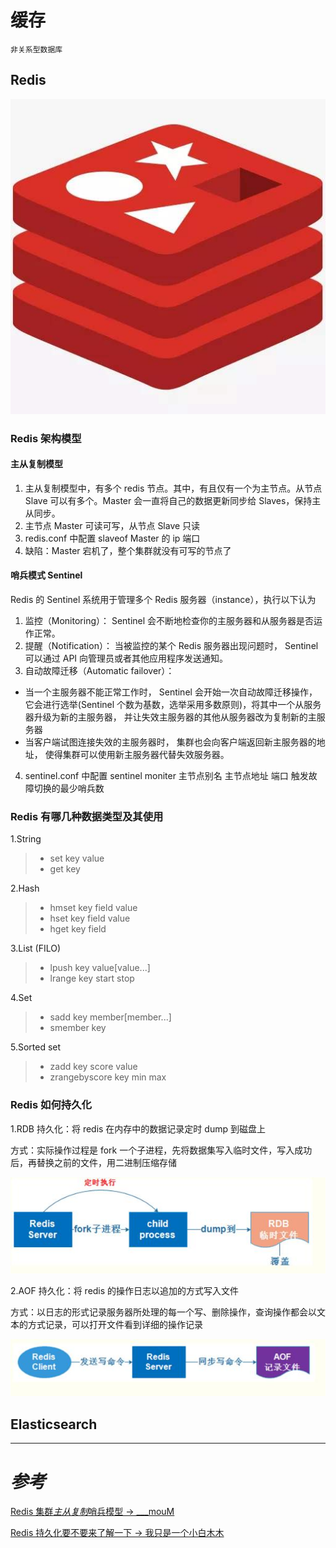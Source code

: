 # 缓存

`非关系型数据库`

## Redis

![Redislogo](../.vuepress/public/redislogo.jpg)

### Redis 架构模型

#### 主从复制模型

1. 主从复制模型中，有多个 redis 节点。其中，有且仅有一个为主节点。从节点 Slave 可以有多个。Master 会一直将自己的数据更新同步给 Slaves，保持主从同步。
2. 主节点 Master 可读可写，从节点 Slave 只读
3. redis.conf 中配置 slaveof Master 的 ip 端口
4. 缺陷：Master 宕机了，整个集群就没有可写的节点了

#### 哨兵模式 Sentinel

Redis 的 Sentinel 系统用于管理多个 Redis 服务器（instance），执行以下认为

1. 监控（Monitoring）： Sentinel 会不断地检查你的主服务器和从服务器是否运作正常。
2. 提醒（Notification）： 当被监控的某个 Redis 服务器出现问题时， Sentinel 可以通过 API 向管理员或者其他应用程序发送通知。
3. 自动故障迁移（Automatic failover）：

- 当一个主服务器不能正常工作时， Sentinel 会开始一次自动故障迁移操作， 它会进行选举(Sentinel 个数为基数，选举采用多数原则)，将其中一个从服务器升级为新的主服务器， 并让失效主服务器的其他从服务器改为复制新的主服务器
- 当客户端试图连接失效的主服务器时， 集群也会向客户端返回新主服务器的地址， 使得集群可以使用新主服务器代替失效服务器。

4. sentinel.conf 中配置 sentinel moniter 主节点别名 主节点地址 端口 触发故障切换的最少哨兵数

### Redis 有哪几种数据类型及其使用

1.String

> - set key value
> - get key

2.Hash

> - hmset key field value
> - hset key field value
> - hget key field

3.List (FILO)

> - lpush key value[value...]
> - lrange key start stop

4.Set

> - sadd key member[member...]
> - smember key

5.Sorted set

> - zadd key score value
> - zrangebyscore key min max

### Redis 如何持久化

1.RDB 持久化：将 redis 在内存中的数据记录定时 dump 到磁盘上

方式：实际操作过程是 fork 一个子进程，先将数据集写入临时文件，写入成功后，再替换之前的文件，用二进制压缩存储

![RDB持久化](../.vuepress/public/pointsredisrdb.jpg)

2.AOF 持久化：将 redis 的操作日志以追加的方式写入文件

方式：以日志的形式记录服务器所处理的每一个写、删除操作，查询操作都会以文本的方式记录，可以打开文件看到详细的操作记录

![AOF持久化](../.vuepress/public/pointsredisaof.jpg)

## Elasticsearch

---

# _参考_

[Redis 集群*主从复制*哨兵模型 -> \_\_\_mouM](https://www.cnblogs.com/aknife/archive/2019/07/15/11190911.html)

[Redis 持久化要不要来了解一下 -> 我只是一个小白木木](https://www.jianshu.com/p/472f3850a333)





<comment-comment/>